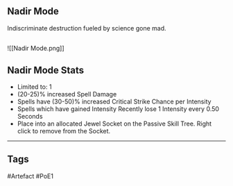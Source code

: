 ## Nadir Mode
Indiscriminate destruction fueled by science gone mad.
##
![[Nadir Mode.png]]
## Nadir Mode Stats
- Limited to: 1
- (20-25)% increased Spell Damage
- Spells have (30-50)% increased Critical Strike Chance per Intensity
- Spells which have gained Intensity Recently lose 1 Intensity every 0.50 Seconds
- Place into an allocated Jewel Socket on the Passive Skill Tree. Right click to remove from the Socket.


---
## Tags
#Artefact
#PoE1